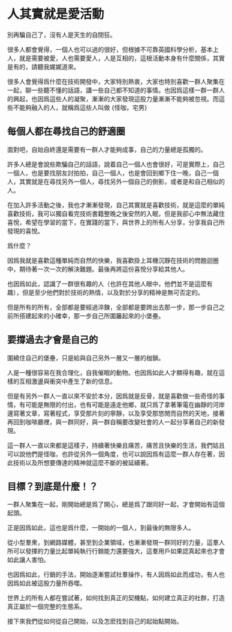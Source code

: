 # 人其實就是愛活動

別再騙自己了，沒有人是天生的自閉狂。

很多人都會覺得，一個人也可以過的很好，但根據不可靠英國科學分析，基本上人，就是需要被愛，人也需要愛人，人是互相的，這根活動本身有什麼關係，其實是有的，請聽我娓娓道來。

很多人會覺得爲什麼在技術開發中，大家特別熱衷，大家也特別喜歡一群人聚集在一起，聊一些聽不懂的話語，講一些自己都不知道的事情。也因爲這樣一群一群人的興起，也因爲這些人的凝聚，漸漸的大家發現這股力量漸漸不能夠被忽視。而這些不能夠融入的人，就稱爲這些人叫做 {怪咖，宅男}

## 每個人都在尋找自己的舒適圈

面對吧，自始自終還是需要有一群人才能夠成事，自己的力量總是孤獨的。

許多人總是會說些欺騙自己的話語，說着自己一個人也會很好，可是實際上，自己一個人，也是要找朋友討拍拍，自己一個人，也是會回到鄉下住一晚，自己一個人，其實就是在尋找另外一個人，尋找另外一個自己的倒影，或者是和自己相似的人。

在加入許多活動之後，我也才漸漸發現，自己其實就是喜歡技術，就是這麼的單純喜歡技術，我可以獨自看完技術書籍整晚之後安然的入眠，但是我卻心中無法藏住喜悅，希望在學習的當下，在實踐的當下，與世界上的所有人分享，分享我自己所發現的喜悅。

爲什麼？

因爲我就是喜歡這種單純而自然的快樂，我喜歡掛上耳機沉靜在技術的問題迴圈中，期待著一次一次的解決難題。最後再將這份喜悅分享給其他人。

也因爲如此，認識了一群很有趣的人（也許在其他人眼中，他們並不是這麼有趣），但是至少他們對於技術的熱情，以及對於分享的精神是無可否定的。

但是所有的所有，全部都是要經過淬鍊，全部都是要跨出去那一步，那一步自己之前所搭建起來的小確幸，那一步自己所圍籬起來的小堡壘。

## 要撐過去才會是自己的

圍繞住自己的堡壘，只是給與自己另外一層又一層的枷鎖。

人是一種很容易在我合理化，自我催眠的動物。也因爲如此人才顯得有趣，就在這樣的互相激盪與衝突中產生了新的信息。

但是有另外一群人一直以來不安於本分，因爲就是反骨，就是喜歡做一些奇怪的事情，有可能是無限的付出，也有可能是遠走他鄉，就只爲了拿著筆電在幽靜的河岸邊寫著文章，寫著程式，享受那片刻的寧靜，以及享受那悠閒而自然的天地，接著再回到咖啡廳裡，與一群同好，與一群自稱要改變社會的人一起分享著自己的新發現。

這一群人一直以來都是這樣子，持續著快樂且痛苦，痛苦且快樂的生活，我們姑且可以說他們是怪咖，也許從另外一個角度，也可以說因爲有這麼一群人存在著，因此技術以及所想要傳達的精神就這麼不斷的被延續著。

## 目標？到底是什麼！？

一群人聚集在一起，剛開始總是爲了開心，總是爲了跟同好一起，才會開始有這個起頭。

正是因爲如此，這也是爲什麼，一開始的一個人，到最後的無限多人。

從小型羣衆，到網路媒體，甚至到企業領域，也漸漸發現一群同好的力量，這羣人所可以發揮的力量比起單純執行行銷能力還要強大，這羣用戶如果認真起來也才會如此讓人害怕。

也因爲如此，行銷的手法，開始逐漸嘗試社羣操作，有人因爲如此而成功，有人也因爲如此被這股力量所吞噬。

世界上的所有人都在嘗試著，如何找到真正的契機點，如何建立真正的社群，打造真正屬於一個完整的生態系。

接下來我們從如何從自己開始，以及怎麽找到自己的起始點開始。

